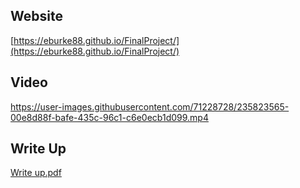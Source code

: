 ## Website

[https://eburke88.github.io/FinalProject/](https://eburke88.github.io/FinalProject/)


## Video

https://user-images.githubusercontent.com/71228728/235823565-00e8d88f-bafe-435c-96c1-c6e0ecb1d099.mp4


## Write Up

[Write up.pdf](https://github.com/eburke88/Portfolio/files/11378986/Write.up.pdf)

